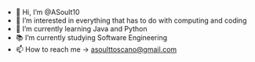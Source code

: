 - 👋 Hi, I’m @ASoult10
- 👀 I’m interested in everything that has to do with computing and coding
- 🌱 I’m currently learning Java and Python
- 📚 I’m currently studying Software Engineering
- 📫 How to reach me -> asoulttoscano@gmail.com
